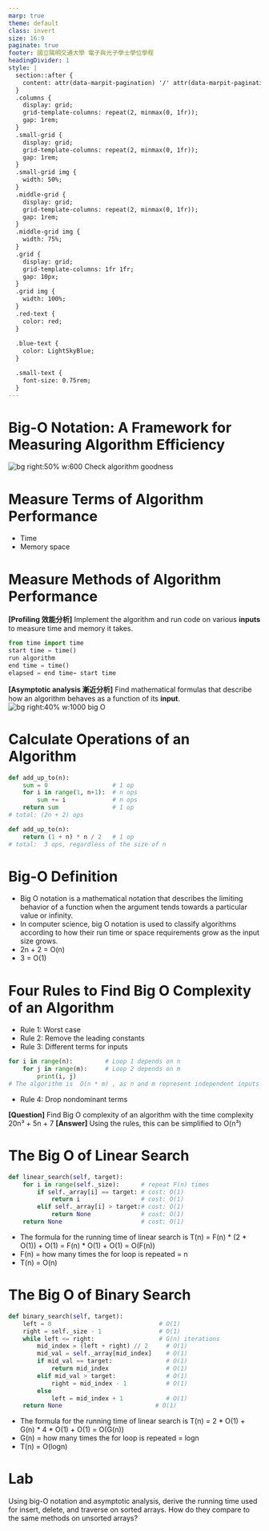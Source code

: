 ```yaml
---
marp: true
theme: default
class: invert
size: 16:9
paginate: true
footer: 國立陽明交通大學 電子與光子學士學位學程
headingDivider: 1
style: |
  section::after {
    content: attr(data-marpit-pagination) '/' attr(data-marpit-pagination-total);
  }
  .columns {
    display: grid;
    grid-template-columns: repeat(2, minmax(0, 1fr));
    gap: 1rem;
  }
  .small-grid {
    display: grid;
    grid-template-columns: repeat(2, minmax(0, 1fr));
    gap: 1rem;
  }
  .small-grid img {
    width: 50%;
  }
  .middle-grid {
    display: grid;
    grid-template-columns: repeat(2, minmax(0, 1fr));
    gap: 1rem;
  }
  .middle-grid img {
    width: 75%;
  }
  .grid {
    display: grid;
    grid-template-columns: 1fr 1fr;
    gap: 10px;
  }
  .grid img {
    width: 100%;
  }
  .red-text {
    color: red;
  }
  
  .blue-text {
    color: LightSkyBlue;  
  }

  .small-text {
    font-size: 0.75rem;
  }
---
```

# Big-O Notation: A Framework for Measuring Algorithm Efficiency
![bg right:50% w:600 Check algorithm goodness](../Lecture-Data-Structure/restricted/check_algorithm_goodness.png)

# Measure Terms of Algorithm Performance
- Time
- Memory space

# Measure Methods of Algorithm Performance
**[Profiling 效能分析]** Implement the algorithm and run code on various **inputs** to measure time and memory it takes. <br>
```python
from time import time
start time = time()
run algorithm
end time = time()
elapsed = end time− start time
```
**[Asymptotic analysis 漸近分析]** Find mathematical formulas that describe how an algorithm behaves as a function of its **input**.
![bg right:40% w:1000 big O](https://cdn.hashnode.com/res/hashnode/image/upload/v1657289969914/jdsAxrEyZ.JPG?auto=compress,format&format=webp)

# Calculate Operations of an Algorithm
```python
def add_up_to(n):
    sum = 0                  # 1 op
    for i in range(1, n+1):  # n ops
        sum += i             # n ops 
    return sum               # 1 op
# total: (2n + 2) ops
```
```python
def add_up_to(n):
    return (1 + n) * n / 2   # 1 op
# total:  3 ops, regardless of the size of n
```

# Big-O Definition
- Big O notation is a mathematical notation that describes the limiting behavior of a function when the argument tends towards a particular value or infinity.
- In computer science, big O notation is used to classify algorithms according to how their run time or space requirements grow as the input size grows.
- 2n + 2 = O(n)
- 3 = O(1)

# Four Rules to Find Big O Complexity of an Algorithm
- Rule 1: Worst case
- Rule 2: Remove the leading constants
- Rule 3: Different terms for inputs
```python
for i in range(n):         # Loop 1 depends on n
    for j in range(m):     # Loop 2 depends on m
        print(i, j)
# The algorithm is  O(n * m) , as n and m represent independent inputs that multiply together.        
```
- Rule 4: Drop nondominant terms

**[Question]** Find Big O complexity of an algorithm with the time complexity 20n³ + 5n + 7
**[Answer]** Using the rules, this can be simplified to O(n³)

# The Big O of Linear Search
```python
def linear_search(self, target):
    for i in range(self._size):      # repeat F(n) times
        if self._array[i] == target: # cost: O(1)
            return i                 # cost: O(1)
        elif self._array[i] > target:# cost: O(1)
            return None              # cost: O(1)
    return None                      # cost: O(1)
```
- The formula for the running time of linear search is 
  T(n) = F(n) * (2 * O(1)) + O(1) 
       = F(n) * O(1) + O(1) 
       = O(F(n))
- F(n) = how many times the for loop is repeated = n
- T(n) = O(n)

# The Big O of Binary Search
```python
def binary_search(self, target):
    left = 0                              # O(1)
    right = self._size - 1                # O(1)
    while left <= right:                  # G(n) iterations
        mid_index = (left + right) // 2     # O(1)
        mid_val = self._array[mid_index]    # O(1)
        if mid_val == target:               # O(1)
            return mid_index                # O(1)
        elif mid_val > target:              # O(1)
            right = mid_index - 1           # O(1)
        else
            left = mid_index + 1            # O(1)
    return None                          # O(1)
```
- The formula for the running time of linear search is 
  T(n) = 2 * O(1) + G(n) * 4 * O(1) + O(1) = O(G(n))
- G(n) = how many times the for loop is repeated = logn
- T(n) = O(logn)

# Lab
Using big-O notation and asymptotic analysis, derive the running time used for insert, delete, and traverse on sorted arrays. How do they compare to the same methods on unsorted arrays?